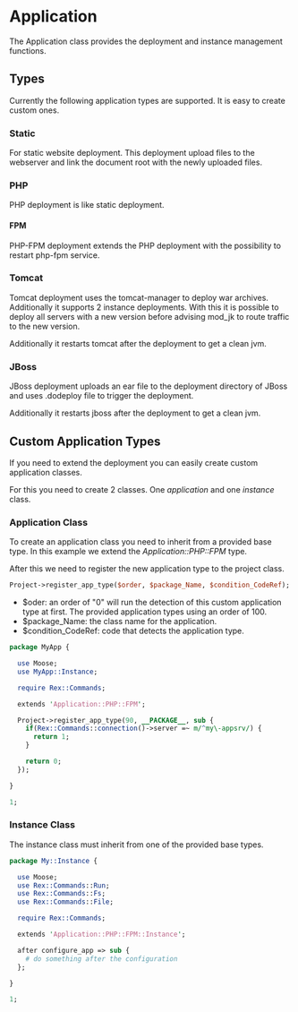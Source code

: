 # Application

The Application class provides the deployment and instance management functions.

## Types

Currently the following application types are supported. It is easy to create custom ones.

### Static

For static website deployment. This deployment upload files to the webserver and link the document root with the newly uploaded files.


### PHP

PHP deployment is like static deployment.


#### FPM

PHP-FPM deployment extends the PHP deployment with the possibility to restart php-fpm service.


### Tomcat

Tomcat deployment uses the tomcat-manager to deploy war archives. Additionally it supports 2 instance deployments. With this it is possible to deploy all servers with a new version before advising mod_jk to route traffic to the new version.

Additionally it restarts tomcat after the deployment to get a clean jvm.


### JBoss

JBoss deployment uploads an ear file to the deployment directory of JBoss and uses .dodeploy file to trigger the deployment.

Additionally it restarts jboss after the deployment to get a clean jvm.


## Custom Application Types

If you need to extend the deployment you can easily create custom application classes.

For this you need to create 2 classes. One *application* and one *instance* class.

### Application Class

To create an application class you need to inherit from a provided base type. In this example we extend the *Application::PHP::FPM* type.

After this we need to register the new application type to the project class.

```perl
Project->register_app_type($order, $package_Name, $condition_CodeRef);
```

* $oder: an order of "0" will run the detection of this custom application type at first. The provided application types using an order of 100.
* $package_Name: the class name for the application.
* $condition_CodeRef: code that detects the application type.


```perl
package MyApp {

  use Moose;
  use MyApp::Instance;

  require Rex::Commands;

  extends 'Application::PHP::FPM';

  Project->register_app_type(90, __PACKAGE__, sub {
    if(Rex::Commands::connection()->server =~ m/^my\-appsrv/) {
      return 1;
    }

    return 0;
  });

}

1;
```

### Instance Class

The instance class must inherit from one of the provided base types.

```perl
package My::Instance {

  use Moose;
  use Rex::Commands::Run;
  use Rex::Commands::Fs;
  use Rex::Commands::File;

  require Rex::Commands;

  extends 'Application::PHP::FPM::Instance';

  after configure_app => sub {
    # do something after the configuration
  };

}

1;
```


